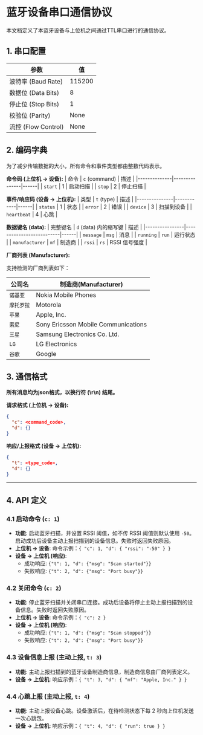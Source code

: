 # 蓝牙设备串口通信协议

本文档定义了本蓝牙设备与上位机之间通过TTL串口进行的通信协议。

## 1. 串口配置

| 参数               | 值     |
| ------------------ | ------ |
| 波特率 (Baud Rate) | 115200 |
| 数据位 (Data Bits) | 8      |
| 停止位 (Stop Bits) | 1      |
| 校验位 (Parity)    | None   |
| 流控 (Flow Control)  | None   |

## 2. 编码字典

为了减少传输数据的大小，所有命令和事件类型都由整数代码表示。

**命令码 (上位机 -> 设备):**
| 命令         | `c` (command) | 描述 |
|--------------|---------------|------|
| `start`      | 1             | 启动扫描 |
| `stop`       | 2             | 停止扫描 |

**事件/响应码 (设备 -> 上位机):**
| 类型          | `t` (type) | 描述 |
|---------------|------------|------|
| `status`      | 1          | 状态 |
| `error`       | 2          | 错误 |
| `device`      | 3          | 扫描到设备 |
| `heartbeat`   | 4          | 心跳 |

**数据键名 (data):**
| 完整键名       | `d` (data) 内的缩写键 | 描述 |
|----------------|--------------------------|------|
| `message`      | `msg`                    | 消息 |
| `running`      | `run`                    | 运行状态 |
| `manufacturer` | `mf`                     | 制造商 |
| `rssi`         | `rs`                     | RSSI 信号强度 |

**厂商列表 (Manufacturer):**

支持检测的厂商列表如下：

| 公司名       | 制造商(Manufacturer)                               |
|--------------|--------------------------------------|
| `诺基亚`     | Nokia Mobile Phones                  |
| `摩托罗拉`   | Motorola                             |
| `苹果`       | Apple, Inc.                          |
| `索尼`       | Sony Ericsson Mobile Communications  |
| `三星`       | Samsung Electronics Co. Ltd.         |
| `LG`         | LG Electronics                       |
| `谷歌`       | Google                               |

## 3. 通信格式

**所有消息均为json格式，以换行符 (\r\n) 结尾。**

**请求格式 (上位机 -> 设备):**
```json
{
  "c": <command_code>,
  "d": {}
}
```

**响应/上报格式 (设备 -> 上位机):**
```json
{
  "t": <type_code>,
  "d": {}
}
```

---

## 4. API 定义

### 4.1 启动命令 (`c: 1`)

*   **功能**: 启动蓝牙扫描，并设置 RSSI 阈值，如不传 RSSI 阈值则默认使用 `-50`。启动成功后设备主动上报扫描到的设备信息。失败时返回失败原因。
*   **上位机 -> 设备**:
    命令示例：`{ "c": 1, "d": { "rssi": "-50" } }`
*   **设备 -> 上位机 (响应)**:
    *   成功响应: `{"t": 1, "d": {"msg": "Scan started"}}`
    *   失败响应: `{"t": 2, "d": {"msg": "Port busy"}}`

### 4.2 关闭命令 (`c: 2`)

*   **功能**: 停止蓝牙扫描并关闭串口连接。成功后设备将停止主动上报扫描到的设备信息。失败时返回失败原因。
*   **上位机 -> 设备**:
    命令示例：`{ "c": 2 }`
*   **设备 -> 上位机 (响应)**:
    *   成功响应: `{"t": 1, "d": {"msg": "Scan stopped"}}`
    *   失败响应: `{"t": 2, "d": {"msg": "Port busy"}}`

### 4.3 设备信息上报 (主动上报, `t: 3`)

*   **功能**: 主动上报扫描到的蓝牙设备制造商信息，制造商信息由厂商列表定义。
*   **设备 -> 上位机**:
    响应示例：`{ "t": 3, "d": { "mf": "Apple, Inc." } }`

### 4.4 心跳上报 (主动上报, `t: 4`)

*   **功能**: 主动上报设备心跳。设备激活后，在待检测状态下每 2 秒向上位机发送一次心跳包。
*   **设备 -> 上位机**:
    响应示例：`{ "t": 4, "d": { "run": true } }`
